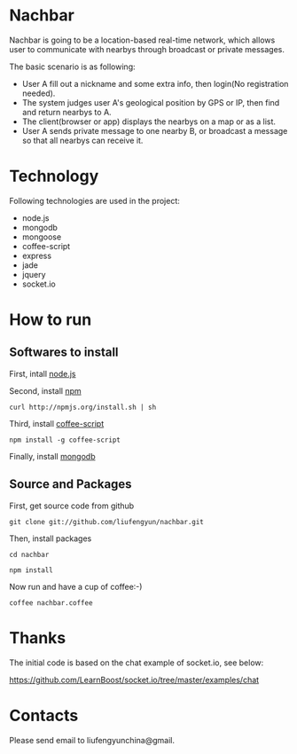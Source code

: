 # Nachbar
  Nachbar is going to be a location-based real-time network, which allows user to communicate with nearbys through broadcast or private messages.

  The basic scenario is as following:

  - User A fill out a nickname and some extra info, then login(No registration needed).
  - The system judges user A's geological position by GPS or IP, then find and return nearbys to A.
  - The client(browser or app) displays the nearbys on a map or as a list.
  - User A sends private message to one nearby B, or broadcast a message so that all nearbys can receive it.

# Technology

  Following technologies are used in the project:

  - node.js
  - mongodb
  - mongoose
  - coffee-script
  - express
  - jade
  - jquery
  - socket.io

# How to run

  ## Softwares to install

   First, intall [node.js](http://nodejs.org/)

   Second, install [npm](http://npmjs.org/)

    curl http://npmjs.org/install.sh | sh

   Third, install [coffee-script](http://jashkenas.github.com/coffee-script/)

    npm install -g coffee-script

   Finally, install [mongodb](http://www.mongodb.org/)

  ## Source and Packages

   First, get source code from github

    git clone git://github.com/liufengyun/nachbar.git

   Then, install packages

    cd nachbar

    npm install

  Now run and have a cup of coffee:-)

    coffee nachbar.coffee
  
# Thanks

  The initial code is based on the chat example of socket.io, see below:

  https://github.com/LearnBoost/socket.io/tree/master/examples/chat

# Contacts

  Please send email to liufengyunchina@gmail.
